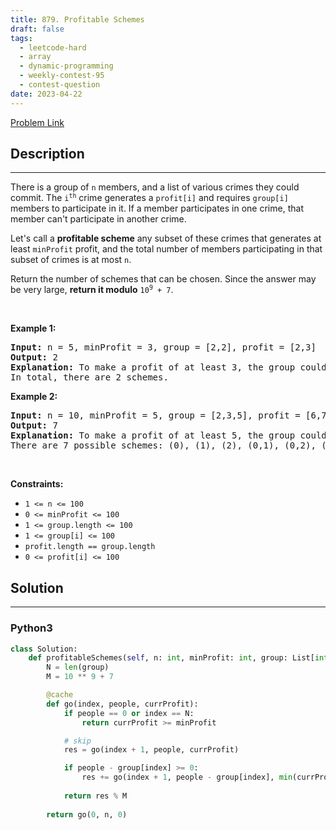 ```yaml
---
title: 879. Profitable Schemes
draft: false
tags: 
  - leetcode-hard
  - array
  - dynamic-programming
  - weekly-contest-95
  - contest-question
date: 2023-04-22
---
```


[Problem Link](https://leetcode.com/problems/profitable-schemes/)

## Description

---
<p>There is a group of <code>n</code> members, and a list of various crimes they could commit. The <code>i<sup>th</sup></code> crime generates a <code>profit[i]</code> and requires <code>group[i]</code> members to participate in it. If a member participates in one crime, that member can&#39;t participate in another crime.</p>

<p>Let&#39;s call a <strong>profitable scheme</strong> any subset of these crimes that generates at least <code>minProfit</code> profit, and the total number of members participating in that subset of crimes is at most <code>n</code>.</p>

<p>Return the number of schemes that can be chosen. Since the answer may be very large, <strong>return it modulo</strong> <code>10<sup>9</sup> + 7</code>.</p>

<p>&nbsp;</p>
<p><strong class="example">Example 1:</strong></p>

<pre>
<strong>Input:</strong> n = 5, minProfit = 3, group = [2,2], profit = [2,3]
<strong>Output:</strong> 2
<strong>Explanation:</strong> To make a profit of at least 3, the group could either commit crimes 0 and 1, or just crime 1.
In total, there are 2 schemes.</pre>

<p><strong class="example">Example 2:</strong></p>

<pre>
<strong>Input:</strong> n = 10, minProfit = 5, group = [2,3,5], profit = [6,7,8]
<strong>Output:</strong> 7
<strong>Explanation:</strong> To make a profit of at least 5, the group could commit any crimes, as long as they commit one.
There are 7 possible schemes: (0), (1), (2), (0,1), (0,2), (1,2), and (0,1,2).</pre>

<p>&nbsp;</p>
<p><strong>Constraints:</strong></p>

<ul>
	<li><code>1 &lt;= n &lt;= 100</code></li>
	<li><code>0 &lt;= minProfit &lt;= 100</code></li>
	<li><code>1 &lt;= group.length &lt;= 100</code></li>
	<li><code>1 &lt;= group[i] &lt;= 100</code></li>
	<li><code>profit.length == group.length</code></li>
	<li><code>0 &lt;= profit[i] &lt;= 100</code></li>
</ul>


## Solution

---
### Python3
``` py title='profitable-schemes'
class Solution:
    def profitableSchemes(self, n: int, minProfit: int, group: List[int], profit: List[int]) -> int:
        N = len(group)
        M = 10 ** 9 + 7

        @cache
        def go(index, people, currProfit):
            if people == 0 or index == N:
                return currProfit >= minProfit

            # skip
            res = go(index + 1, people, currProfit)

            if people - group[index] >= 0:
                res += go(index + 1, people - group[index], min(currProfit + profit[index], minProfit))
            
            return res % M
        
        return go(0, n, 0)
```

